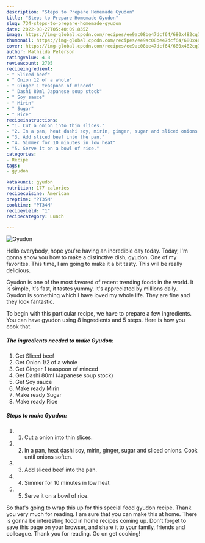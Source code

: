 ```yaml
---
description: "Steps to Prepare Homemade Gyudon"
title: "Steps to Prepare Homemade Gyudon"
slug: 734-steps-to-prepare-homemade-gyudon
date: 2022-08-27T05:40:09.835Z
image: https://img-global.cpcdn.com/recipes/ee9ac08be47dcf64/680x482cq70/gyudon-recipe-main-photo.jpg
thumbnail: https://img-global.cpcdn.com/recipes/ee9ac08be47dcf64/680x482cq70/gyudon-recipe-main-photo.jpg
cover: https://img-global.cpcdn.com/recipes/ee9ac08be47dcf64/680x482cq70/gyudon-recipe-main-photo.jpg
author: Mathilda Peterson
ratingvalue: 4.8
reviewcount: 2705
recipeingredient:
- " Sliced beef"
- " Onion 12 of a whole"
- " Ginger 1 teaspoon of minced"
- " Dashi 80ml Japanese soup stock"
- " Soy sauce"
- " Mirin"
- " Sugar"
- " Rice"
recipeinstructions:
- "1. Cut a onion into thin slices."
- "2. In a pan, heat dashi soy, mirin, ginger, sugar and sliced onions. Cook until onions soften."
- "3. Add sliced beef into the pan."
- "4. Simmer for 10 minutes in low heat"
- "5. Serve it on a bowl of rice."
categories:
- Recipe
tags:
- gyudon

katakunci: gyudon 
nutrition: 177 calories
recipecuisine: American
preptime: "PT35M"
cooktime: "PT34M"
recipeyield: "1"
recipecategory: Lunch

---
```



![Gyudon](https://img-global.cpcdn.com/recipes/ee9ac08be47dcf64/680x482cq70/gyudon-recipe-main-photo.jpg)

Hello everybody, hope you're having an incredible day today. Today, I'm gonna show you how to make a distinctive dish, gyudon. One of my favorites. This time, I am going to make it a bit tasty. This will be really delicious.



Gyudon is one of the most favored of recent trending foods in the world. It is simple, it's fast, it tastes yummy. It's appreciated by millions daily. Gyudon is something which I have loved my whole life. They are fine and they look fantastic.


To begin with this particular recipe, we have to prepare a few ingredients. You can have gyudon using 8 ingredients and 5 steps. Here is how you cook that.

<!--inarticleads1-->

##### The ingredients needed to make Gyudon:

1. Get  Sliced beef
1. Get  Onion 1/2 of a whole
1. Get  Ginger 1 teaspoon of minced
1. Get  Dashi 80ml (Japanese soup stock)
1. Get  Soy sauce
1. Make ready  Mirin
1. Make ready  Sugar
1. Make ready  Rice




<!--inarticleads2-->

##### Steps to make Gyudon:

1. 1. Cut a onion into thin slices.
1. 2. In a pan, heat dashi soy, mirin, ginger, sugar and sliced onions. Cook until onions soften.
1. 3. Add sliced beef into the pan.
1. 4. Simmer for 10 minutes in low heat
1. 5. Serve it on a bowl of rice.




So that's going to wrap this up for this special food gyudon recipe. Thank you very much for reading. I am sure that you can make this at home. There is gonna be interesting food in home recipes coming up. Don't forget to save this page on your browser, and share it to your family, friends and colleague. Thank you for reading. Go on get cooking!
